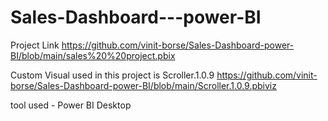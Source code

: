 # Sales-Dashboard---power-BI

Project Link
https://github.com/vinit-borse/Sales-Dashboard-power-BI/blob/main/sales%20%20project.pbix

Custom Visual used in this project is Scroller.1.0.9
https://github.com/vinit-borse/Sales-Dashboard-power-BI/blob/main/Scroller.1.0.9.pbiviz

tool used - Power BI Desktop
